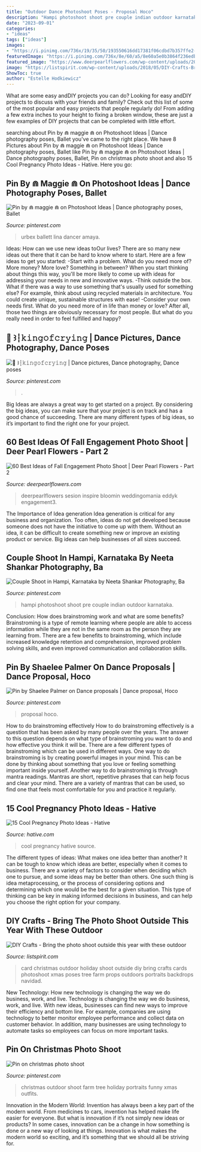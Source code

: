 ```yaml
---
title: "Outdoor Dance Photoshoot Poses - Proposal Hoco"
description: "Hampi photoshoot shoot pre couple indian outdoor karnataka"
date: "2023-09-01"
categories:
- "ideas"
tags: ["ideas"]
images:
- "https://i.pinimg.com/736x/19/35/50/193550616dd17381f06cdbd7b357ffe2--outdoor-christmas-christmas-tree-farm.jpg"
featuredImage: "https://i.pinimg.com/736x/8e/60/a5/8e60a5e0b3864f236edbc16dd0b61cb9.jpg"
featured_image: "https://www.deerpearlflowers.com/wp-content/uploads/2016/08/Fall-Engagement-Photo-Shoot-and-Poses-Ideas-25.jpg"
image: "https://listspirit.com/wp-content/uploads/2018/05/DIY-Crafts-Bring-the-photo-shoot-outside-this-year-with-these-outdoor-holiday-card-photo-id.jpg"
ShowToc: true
author: "Estelle Hodkiewicz"
---
```



What are some easy andDIY projects you can do?
Looking for easy andDIY projects to discuss with your friends and family? Check out this list of some of the most popular and easy projects that people regularly do! From adding a few extra inches to your height to fixing a broken window, these are just a few examples of DIY projects that can be completed with little effort.

	

		
searching about Pin by ⋒ maggie ⋒ on Photoshoot Ideas | Dance photography poses, Ballet you've came to the right place. We have 8 Pictures about Pin by ⋒ maggie ⋒ on Photoshoot Ideas | Dance photography poses, Ballet like Pin by ⋒ maggie ⋒ on Photoshoot Ideas | Dance photography poses, Ballet, Pin on christmas photo shoot and also 15 Cool Pregnancy Photo Ideas - Hative. Here you go:
		
    
## Pin By ⋒ Maggie ⋒ On Photoshoot Ideas | Dance Photography Poses, Ballet

<img loading=lazy src="https://i.pinimg.com/736x/8e/60/a5/8e60a5e0b3864f236edbc16dd0b61cb9.jpg" onerror="this.onerror=null;this.src='https://tse3.mm.bing.net/th?id=OIP.pBL1uBrOLY3bkSBWJjS-QAHaLH&amp;pid=15.1';" alt="Pin by ⋒ maggie ⋒ on Photoshoot Ideas | Dance photography poses, Ballet">

_Source: pinterest.com_

>urbex ballett lina dancer amaya. 

	

Ideas: How can we use new ideas toOur lives?
There are so many new ideas out there that it can be hard to know where to start. Here are a few ideas to get you started: 
-Start with a problem. What do you need more of? More money? More love? Something in between? When you start thinking about things this way, you'll be more likely to come up with ideas for addressing your needs in new and innovative ways. 
-Think outside the box. What if there was a way to use something that's usually used for something else? For example, think about using recycled materials in architecture. You could create unique, sustainable structures with ease! 
-Consider your own needs first. What do you need more of in life than money or love? After all, those two things are obviously necessary for most people. But what do you really need in order to feel fulfilled and happy?

    
## 💌 ꒱┆𝚔𝚒𝚗𝚐𝚘𝚏𝚌𝚛𝚢𝚒𝚗𝚐 | Dance Pictures, Dance Photography, Dance Poses

<img loading=lazy src="https://i.pinimg.com/736x/7d/a1/33/7da133e9de95e9438e79a9dd0c4c4823.jpg" onerror="this.onerror=null;this.src='https://tse3.mm.bing.net/th?id=OIP.-LtiOTtWAOSw9tYVJUulZwHaMP&amp;pid=15.1';" alt="💌 ꒱┆𝚔𝚒𝚗𝚐𝚘𝚏𝚌𝚛𝚢𝚒𝚗𝚐 | Dance pictures, Dance photography, Dance poses">

_Source: pinterest.com_

>. 

	

Big Ideas are always a great way to get started on a project. By considering the big ideas, you can make sure that your project is on track and has a good chance of succeeding. There are many different types of big ideas, so it’s important to find the right one for your project.

    
## 60 Best Ideas Of Fall Engagement Photo Shoot | Deer Pearl Flowers - Part 2

<img loading=lazy src="https://www.deerpearlflowers.com/wp-content/uploads/2016/08/Fall-Engagement-Photo-Shoot-and-Poses-Ideas-25.jpg" onerror="this.onerror=null;this.src='https://tse1.mm.bing.net/th?id=OIP.BPUVAXaB5yXHnILXc9Ke4gHaLH&amp;pid=15.1';" alt="60 Best Ideas of Fall Engagement Photo Shoot | Deer Pearl Flowers - Part 2">

_Source: deerpearlflowers.com_

>deerpearlflowers sesion inspire bloomin weddingomania eddyk engagement3. 

	

The Importance of Idea generation
Idea generation is critical for any business and organization. Too often, ideas do not get developed because someone does not have the initiative to come up with them. Without an idea, it can be difficult to create something new or improve an existing product or service. Big ideas can help businesses of all sizes succeed.

    
## Couple Shoot In Hampi, Karnataka By Neeta Shankar Photography, Ba

<img loading=lazy src="https://i.pinimg.com/736x/fd/21/01/fd21013bb9d789a5289df473df3ae626.jpg" onerror="this.onerror=null;this.src='https://tse2.mm.bing.net/th?id=OIP.81mSf-OpSN-Tf7P8Ob6-gQHaE6&amp;pid=15.1';" alt="Couple Shoot in Hampi, Karnataka by Neeta Shankar Photography, Ba">

_Source: pinterest.com_

>hampi photoshoot shoot pre couple indian outdoor karnataka. 

	

Conclusion: How does brainstroming work and what are some benefits?
Brainstroming is a type of remote learning where people are able to access information while they are not in the same room as the person they are learning from. There are a few benefits to brainstroming, which include increased knowledge retention and comprehension, improved problem solving skills, and even improved communication and collaboration skills.

    
## Pin By Shaelee Palmer On Dance Proposals | Dance Proposal, Hoco

<img loading=lazy src="https://i.pinimg.com/736x/7e/df/6a/7edf6a16be405bf8b2918a60e279db9d.jpg" onerror="this.onerror=null;this.src='https://tse2.mm.bing.net/th?id=OIP.ckcdcKfueXsWd9AV39a6ogHaNL&amp;pid=15.1';" alt="Pin by Shaelee Palmer on Dance proposals | Dance proposal, Hoco">

_Source: pinterest.com_

>proposal hoco. 

	

How to do brainstroming effectively
How to do brainstroming effectively is a question that has been asked by many people over the years. The answer to this question depends on what type of brainstroming you want to do and how effective you think it will be. There are a few different types of brainstroming which can be used in different ways. 
One way to do brainstroming is by creating powerful images in your mind. This can be done by thinking about something that you love or feeling something important inside yourself. Another way to do brainstroming is through mantra readings. Mantras are short, repetitive phrases that can help focus and clear your mind. There are a variety of mantras that can be used, so find one that feels most comfortable for you and practice it regularly.

    
## 15 Cool Pregnancy Photo Ideas - Hative

<img loading=lazy src="https://hative.com/wp-content/uploads/2014/11/pregnancy-photo-ideas/1-cool-pregnancy-photo-ideas.jpg" onerror="this.onerror=null;this.src='https://tse4.mm.bing.net/th?id=OIP.Zq2usCY7DqWq5RawFrYWKwHaLH&amp;pid=15.1';" alt="15 Cool Pregnancy Photo Ideas - Hative">

_Source: hative.com_

>cool pregnancy hative source. 

	

The different types of ideas: What makes one idea better than another?
It can be tough to know which ideas are better, especially when it comes to business. There are a variety of factors to consider when deciding which one to pursue, and some ideas may be better than others. One such thing is idea metaprocessing, or the process of considering options and determining which one would be the best for a given situation. This type of thinking can be key in making informed decisions in business, and can help you choose the right option for your company.

    
## DIY Crafts - Bring The Photo Shoot Outside This Year With These Outdoor

<img loading=lazy src="https://listspirit.com/wp-content/uploads/2018/05/DIY-Crafts-Bring-the-photo-shoot-outside-this-year-with-these-outdoor-holiday-card-photo-id.jpg" onerror="this.onerror=null;this.src='https://tse1.mm.bing.net/th?id=OIP.jrJx5DMoJagtjqHYEbzFWQDIEs&amp;pid=15.1';" alt="DIY Crafts - Bring the photo shoot outside this year with these outdoor">

_Source: listspirit.com_

>card christmas outdoor holiday shoot outside diy bring crafts cards photoshoot xmas poses tree farm props outdoors portraits backdrops navidad. 

	

New Technology: How new technology is changing the way we do business, work, and live.
Technology is changing the way we do business, work, and live. With new ideas, businesses can find new ways to improve their efficiency and bottom line. For example, companies are using technology to better monitor employee performance and collect data on customer behavior. In addition, many businesses are using technology to automate tasks so employees can focus on more important tasks.

    
## Pin On Christmas Photo Shoot

<img loading=lazy src="https://i.pinimg.com/736x/19/35/50/193550616dd17381f06cdbd7b357ffe2--outdoor-christmas-christmas-tree-farm.jpg" onerror="this.onerror=null;this.src='https://tse3.mm.bing.net/th?id=OIP.wSjoz2q-8G93iF-cFYrYvAHaF7&amp;pid=15.1';" alt="Pin on christmas photo shoot">

_Source: pinterest.com_

>christmas outdoor shoot farm tree holiday portraits funny xmas outfits. 

	

Innovation in the Modern World:
Invention has always been a key part of the modern world. From medicines to cars, invention has helped make life easier for everyone. But what is innovation if it’s not simply new ideas or products? In some cases, innovation can be a change in how something is done or a new way of looking at things. Innovation is what makes the modern world so exciting, and it’s something that we should all be striving for.

